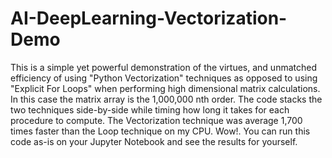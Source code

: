 # AI-DeepLearning-Vectorization-Demo

This is a simple yet powerful demonstration of the virtues, and unmatched efficiency of using "Python Vectorization" techniques as opposed to using "Explicit For Loops" when performing high dimensional matrix calculations. In this case the matrix array is the 1,000,000 nth order. The code stacks the two techniques side-by-side while timing how long it takes for each procedure to compute. The Vectorization technique was average 1,700 times faster than the Loop technique on my CPU. Wow!. You can run this code as-is on your Jupyter Notebook and see the results for yourself. 
